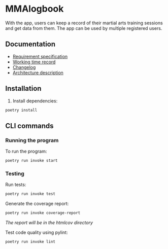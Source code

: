 # MMAlogbook

With the app, users can keep a record of their martial arts training sessions and get data from them. The app can be used by multiple registered users.

## Documentation
- [Requirement specification](https://github.com/jooniku/ohjelmistotekniikka_23/blob/master/training_log_app/documentation/requirement_specification.md)
- [Working time record](https://github.com/jooniku/ohjelmistotekniikka_23/blob/master/training_log_app/documentation/working_time_record.md)
- [Changelog](https://github.com/jooniku/ohjelmistotekniikka_23/blob/master/training_log_app/documentation/changelog.md)
- [Architecture description](https://github.com/jooniku/ohjelmistotekniikka_23/blob/master/training_log_app/documentation/architecture.md)

## Installation

1. Install dependencies:
```bash
poetry install
```
## CLI commands

### Running the program

To run the program:
```bash
poetry run invoke start
```

### Testing

Run tests:
```bash
poetry run invoke test
```
Generate the coverage report:
```bash
poetry run invoke coverage-report
```
_The report will be in the htmlcov directory_

Test code quality using pylint:
```bash
poetry run invoke lint
```

